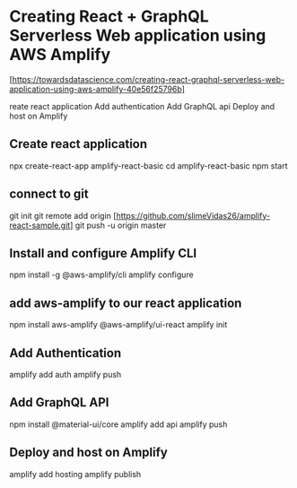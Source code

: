 # Creating React + GraphQL Serverless Web application using AWS Amplify

[https://towardsdatascience.com/creating-react-graphql-serverless-web-application-using-aws-amplify-40e56f25796b]

reate react application
Add authentication
Add GraphQL api
Deploy and host on Amplify

## Create react application

npx create-react-app amplify-react-basic
cd amplify-react-basic
npm start

## connect to git

git init
git remote add origin [https://github.com/slimeVidas26/amplify-react-sample.git]
git push -u origin master

## Install and configure Amplify CLI

npm install -g @aws-amplify/cli
amplify configure

## add aws-amplify to our react application

npm install aws-amplify @aws-amplify/ui-react
amplify init

## Add Authentication

amplify add auth
amplify push

## Add GraphQL API

npm install @material-ui/core
amplify add api
amplify push

## Deploy and host on Amplify

amplify add hosting
amplify publish
